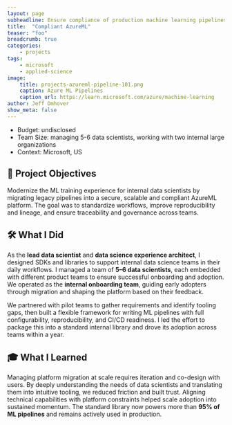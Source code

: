 ```yaml
---
layout: page
subheadline: Ensure compliance of production machine learning pipelines
title:  "Compliant AzureML"
teaser: "foo"
breadcrumb: true
categories:
    - projects
tags:
    - microsoft
    - applied-science
image:
    title: projects-azureml-pipeline-101.png
    caption: Azure ML Pipelines
    caption_url: https://learn.microsoft.com/azure/machine-learning
author: Jeff Omhover
show_meta: false
---
```


- Budget: undisclosed
- Team Size: managing 5-6 data scientists, working with two internal large organizations
- Context: Microsoft, US

## 🚀 Project Objectives

Modernize the ML training experience for internal data scientists by migrating legacy pipelines into a secure, scalable and compliant AzureML platform. The goal was to standardize workflows, improve reproducibility and lineage, and ensure traceability and governance across teams.

## 🛠️ What I Did

As the **lead data scientist** and **data science experience architect**, I designed SDKs and libraries to support internal data science teams in their daily workflows. I managed a team of **5–6 data scientists**, each embedded with different product teams to ensure successful onboarding and adoption. We operated as the **internal onboarding team**, guiding early adopters through migration and shaping the platform based on their feedback.

We partnered with pilot teams to gather requirements and identify tooling gaps, then built a flexible framework for writing ML pipelines with full configurability, reproducibility, and CI/CD readiness. I led the effort to package this into a standard internal library and drove its adoption across teams within a year.

## 🎓 What I Learned

Managing platform migration at scale requires iteration and co-design with users. By deeply understanding the needs of data scientists and translating them into intuitive tooling, we reduced friction and built trust. Aligning technical capabilities with platform constraints helped scale adoption into sustained momentum. The standard library now powers more than **95% of ML pipelines** and remains actively used in production.

